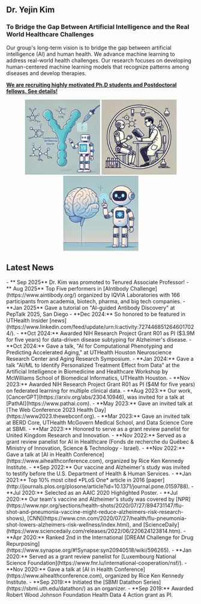 ## Dr. Yejin Kim

### To Bridge the Gap Between Artificial Intelligence and the Real World Healthcare Challenges

Our group's long-term vision is to bridge the gap between artificial intelligence (AI) and human health. We advance machine learning to address real-world health challenges. Our research focuses on developing human-centered machine learning models that recognize patterns among diseases and develop therapies.

[**We are recruiting highly motivated Ph.D students and Postdoctoral fellows. See details!**](opportunities)



<p align="center">
  <img src="/assets/images/research/antibody.png" alt="antibody" width="200"/>
  <img src="/assets/images/research/llm.png" alt="llm" width="200"/>
  <img src="/assets/images/research/brain.png" alt="brain" width="200"/>
</p>


## Latest News


<div class="scroll-box" markdown="1">
- ** Sep 2025** Dr. Kim was promoted to Tenured Associate Professor!
- ** Aug 2025** Top Five performers in [AIntibody Challenge](https://www.aintibody.org/) organized by IQVIA Laboratories with 166 participants from academia, biotech, pharma, and big tech companies.
- **Jan 2025** Gave a tutorial on "AI-guided Antibody Discovery" at PepTalk 2025, San Diego
- **Dec 2024:** So honored to be featured in UTHealth Insider [news](https://www.linkedin.com/feed/update/urn:li:activity:7274468512646017024/).
- **Oct 2024:** Awarded NIH Research Project Grant R01 as PI ($3.9M for five years) for data-driven disease subtyping for Alzheimer's disease.
- **Oct 2024:** Gave a talk, "AI for Computational Phenotyping and Predicting Accelerated Aging," at UTHealth Houston Neuroscience Research Center and Aging Research Symposium.
- **Jan 2024:** Gave a talk "AI/ML to Identify Personalized Treatment Effect from Data" at the Artificial Intelligence in Biomedicine and Healthcare Workshop by McWilliams School of Biomedical Informatics, UTHealth Houston.
- **Nov 2023:** Awarded NIH Research Project Grant R01 as PI ($4M for five years) on federated learning for multiple clinical data.
- **Aug 2023:** Our work, [CancerGPT](https://arxiv.org/abs/2304.10946), was invited for a talk at [PathAI](https://www.pathai.com).
- **May 2023:** Gave an invited talk at [The Web Conference 2023 Health Day](https://www2023.thewebconf.org).
- **Mar 2023:** Gave an invited talk at BERD Core, UTHealth McGovern Medical School, and Data Science Core at SBMI.
- **Mar 2023:** Honored to serve as a grant review panelist for United Kingdom Research and Innovation.
- **Nov 2022:** Served as a grant review panelist for AI in Healthcare (Fonds de recherche du Québec & Ministry of Innovation, Science & Technology - Israel).
- **Nov 2022:** Gave a talk at [AI in Health Conference](https://www.aihealthconference.com), organized by Rice Ken Kennedy Institute.
- **Sep 2022:** Our vaccine and Alzheimer's study was invited to testify before the U.S. Department of Health & Human Services.
- **Jan 2021:** Top 10% most cited *PLoS One* article in 2016 [paper](http://journals.plos.org/plosone/article?id=10.1371/journal.pone.0159788).
- **Jul 2020:** Selected as an AAIC 2020 Highlighted Poster.
- **Jul 2020:** Our team's vaccine and Alzheimer's study was covered by [NPR](https://www.npr.org/sections/health-shots/2020/07/27/894731147/flu-shot-and-pneumonia-vaccine-might-reduce-alzheimers-risk-research-shows), [CNN](https://www.cnn.com/2020/07/27/health/flu-pneumonia-shot-lowers-alzheimers-risk-wellness/index.html), and [ScienceDaily](https://www.sciencedaily.com/releases/2022/06/220624123814.htm).
- **Apr 2020:** Ranked 2nd in the International [DREAM Challenge for Drug Repurposing](https://www.synapse.org/#!Synapse:syn20940518/wiki/596265).
- **Jan 2020:** Served as a grant review panelist for [Luxembourg National Science Foundation](https://www.fnr.lu/international-cooperation/nsf/).
- **Nov 2020:** Gave a talk at [AI in Health Conference](https://www.aihealthconference.com), organized by Rice Ken Kennedy Institute.
- **Sep 2019:** Initiated the [SBMI Datathon Series](https://sbmi.uth.edu/datathon/) as an organizer.
- **Sep 2019:** Awarded Robert Wood Johnson Foundation Health Data 4 Action grant as PI.
</div>

